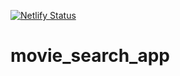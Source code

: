 [![Netlify Status](https://api.netlify.com/api/v1/badges/5c56848f-6122-4a39-b62c-5e263e0f9234/deploy-status)](https://app.netlify.com/sites/searchmoviesreact/deploys)

# movie_search_app
